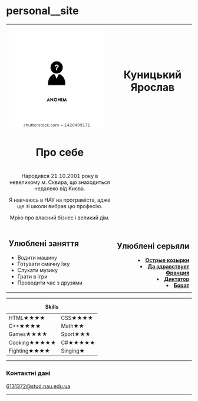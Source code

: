 # personal__site
<!DOCTYPE html>
<html lang="en">
<head>
    <meta charset="UTF-8">
    <meta name="viewport" content="width=device-width, initial-scale=1.0">
    
</head>

<body>
    <table>
    <tr>
    <td align="left"><img src="image.jpg" alt="photo"></td>
    <td align="center"><h1>Куницький Ярослав</h1></td>
    </tr>
    <tr>
        <td align="center"><h1>Про себе</h1></td>
    </tr>
    <tr>
        <td align="center">
    <p>Народився 21.10.2001 року в невеликому м. Сквира, що знаходиться недалеко від Києва.</p>
    <p>Я навчаюсь в НАУ на програміста, адже ще зі школи вибрав цю професію.</p>
    <p>Мрію про власний бізнес і великий дім.</p>
        </td>
    </tr>
        <td>
    <h2>Улюблені заняття</h2>
    <ul>
        <li>Водити машину</li>
        <li>Готувати смачну їжу</li>
        <li>Слухати музику</li>
        <li>Грати в ігри </li>
        <li>Проводити час з друзями </li>
    </ul>
        </td>
        <td align="right">
    <h2>Улюблені серьяли</h2>
    <b>
      <li><a href="https://ru.wikipedia.org/wiki/%D0%9E%D1%81%D1%82%D1%80%D1%8B%D0%B5_%D0%BA%D0%BE%D0%B7%D1%8B%D1%80%D1%8C%D0%BA%D0%B8">Острые козырки</a></li>
      <li><a href="https://www.kinopoisk.ru/film/694014/">Да здравствует Франция</a></li>
      <li><a href="https://ru.wikipedia.org/wiki/%D0%94%D0%B8%D0%BA%D1%82%D0%B0%D1%82%D0%BE%D1%80_(%D1%84%D0%B8%D0%BB%D1%8C%D0%BC)">Диктатор</a></li>
      <li><a href="https://ru.wikipedia.org/wiki/%D0%91%D0%BE%D1%80%D0%B0%D1%82">Борат</a></li></b>
    </td>
    </tr>
</table>
<hr>
<table align="center">
    <caption><strong>Skills</strong></caption>
    <tr>
        <td>HTML&#9733&#9733&#9733&#9733</td>
        <td>CSS&#9733&#9733&#9733&#9733</td>
    </tr>
    <tr>
        <td>C++&#9733&#9733&#9733&#9733</td>
        <td>Math&#9733&#9733</td>
    </tr>
    <tr>
        <td>Games&#9733&#9733&#9733&#9733</td>
        <td>Sport&#9733&#9733&#9733</td>
    </tr>
    <tr>
        <td>Cooking&#9733&#9733&#9733&#9733&#9733</td>
        <td>C#&#9733&#9733&#9733&#9733&#9733</td>
    </tr>
    <tr>
        <td>Fighting&#9733&#9733&#9733&#9733</td>
        <td>Singing&#9733</td>
    </tr> 
</table>
<hr></hr>
<h3>Контактні дані</h3>
<p><a href="MyContact.html">6131372@stud.nau.edu.ua</a></p>
<hr></hr>
</body>
</html>

